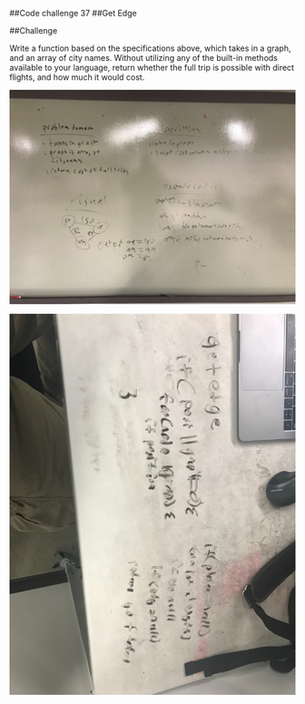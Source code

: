 ##Code challenge 37
##Get Edge

##Challenge

Write a function based on the specifications above, which takes in a graph, and an array of city names. Without utilizing any of the built-in methods available to your language, return whether the full trip is possible with direct flights, and how much it would cost.

![](../assets/codechallenge37.jpg)

![](../assets/getedgecode.jpg)